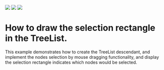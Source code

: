 <!-- default badges list -->
![](https://img.shields.io/endpoint?url=https://codecentral.devexpress.com/api/v1/VersionRange/128637549/18.1.4%2B)
[![](https://img.shields.io/badge/Open_in_DevExpress_Support_Center-FF7200?style=flat-square&logo=DevExpress&logoColor=white)](https://supportcenter.devexpress.com/ticket/details/E1223)
[![](https://img.shields.io/badge/📖_How_to_use_DevExpress_Examples-e9f6fc?style=flat-square)](https://docs.devexpress.com/GeneralInformation/403183)
<!-- default badges end -->
# How to draw the selection rectangle in the TreeList.


<p>This example demonstrates how to create the TreeList descendant, and implement the nodes selection by mouse dragging functionality, and display the selection rectangle indicates which nodes would be selected.</p>

<br/>


